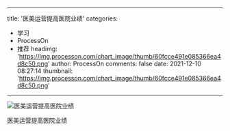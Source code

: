 
---
title: '医美运营提高医院业绩'
categories: 
 - 学习
 - ProcessOn
 - 推荐
headimg: 'https://img.processon.com/chart_image/thumb/60fcce491e085366ea4d8c50.png'
author: ProcessOn
comments: false
date: 2021-12-10 08:27:14
thumbnail: 'https://img.processon.com/chart_image/thumb/60fcce491e085366ea4d8c50.png'
---

<div>   
<img class="thumb" alt="医美运营提高医院业绩" src="https://img.processon.com/chart_image/thumb/60fcce491e085366ea4d8c50.png" referrerpolicy="no-referrer">
<p>医美运营提高医院业绩</p>  
</div>
            